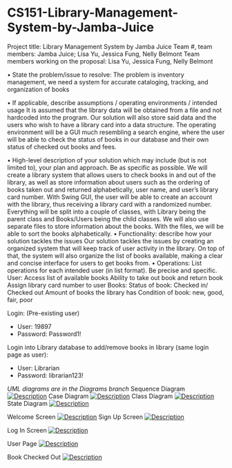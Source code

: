 # CS151-Library-Management-System-by-Jamba-Juice

Project title: Library Management System by Jamba Juice
Team #, team members: Jamba Juice; Lisa Yu, Jessica Fung, Nelly Belmont
Team members working on the proposal: Lisa Yu, Jessica Fung, Nelly Belmont


• State the problem/issue to resolve:
The problem is inventory management, we need a system for accurate cataloging, tracking, and organization of books

• If applicable, describe assumptions / operating environments / intended usage
	It is assumed that the library data will be obtained from a file and not hardcoded into the program. Our solution will also store said data and the users who wish to have a library card into a data structure. The operating environment will be a GUI much resembling a search engine, where the user will be able to check the status of books in our database and their own status of checked out books and fees.


• High-level description of your solution which may include (but is not limited to), your plan and approach.  Be as specific as possible.
We will create a library system that allows users to check books in and out of the library, as well as store information about users such as the ordering of books taken out and returned alphabetically, user name, and user’s library card number. With Swing GUI, the user will be able to create an account with the library, thus receiving a library card with a randomized number. Everything will be split into a couple of classes, with Library being the parent class and Books/Users being the child classes. We will also use separate files to store information about the books. With the files, we will be able to sort the books alphabetically.
• Functionality: describe how your solution tackles the issues
Our solution tackles the issues by creating an organized system that will keep track of user activity in the library. On top of that, the system will also organize the list of books available, making a clear and concise interface for users to get books from.
• Operations: List operations for each intended user (in list format).  Be precise and specific.
	User:
Access list of available books
Ability to take out book and return book
Assign library card number to user
	Books:
Status of book: Checked in/ Checked out
Amount of books the library has
Condition of book: new, good, fair, poor

Login:
(Pre-existing user)
- User: 19897
- Password: Password1!

Login into Library database to add/remove books in library (same login page as user):
- User: Librarian
- Password: librarian123!

*UML diagrams are in the Diagrams branch*
Sequence Diagram
<a href="SequenceDiagram"><img src="Lisa - SequenceDiagram.png" alt="Description"></a>
Case Diagram
<a href="CaseDigram"><img src="Lisa - CaseDigram.png" alt="Description"></a>
Class Diagram
<a href="ClassDiagram"><img src="Nelly-ClassDiagram.jpg" alt="Description"></a>
State Diagram
<a href="StateDiagram"><img src="Jessica - State Diagram.png" alt="Description"></a>

Welcome Screen
<a href="WelcomeScreen"><img src="WelcomeScreen.png" alt="Description"></a>
Sign Up Screen
<a href="SignUpScreen"><img src="SignUpPage.png" alt="Description"></a>

Log In Screen
<a href="LogInPage"><img src="LoginPage.png" alt="Description"></a>

User Page
<a href="UserPage"><img src="UserPage.png" alt="Description"></a>

Book Checked Out
<a href="BookCheckedOut"><img src="BookCheckedOut.png" alt="Description"></a>





